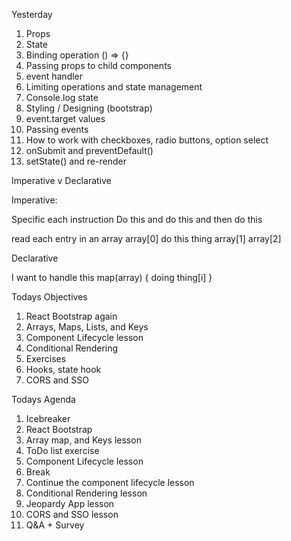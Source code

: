Yesterday

1. Props 
2. State
3. Binding operation () => {}
4. Passing props to child components
5. event handler
6. Limiting operations and state management
7. Console.log state
8. Styling / Designing (bootstrap)
9. event.target values
10. Passing events
11. How to work with checkboxes, radio buttons, option select
12. onSubmit and preventDefault()
13. setState() and re-render


Imperative v Declarative

Imperative:

Specific each instruction
Do this
and do this
and then do this

read each entry in an array
array[0] do this thing
array[1]
array[2]


Declarative

I want to handle this
map(array) {
  doing thing[i]
}


Todays Objectives

1. React Bootstrap again
2. Arrays, Maps, Lists, and Keys
3. Component Lifecycle lesson
4. Conditional Rendering
5. Exercises
6. Hooks, state hook
7. CORS and SSO

Todays Agenda

1. Icebreaker
2. React Bootstrap
3. Array map, and Keys lesson
4. ToDo list exercise
5. Component Lifecycle lesson
6. Break
7. Continue the component lifecycle lesson
8. Conditional Rendering lesson
9. Jeopardy App lesson
10. CORS and SSO lesson
11. Q&A + Survey
